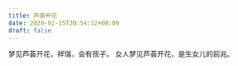 ```yaml
---
title: 芦荟开花
date: 2020-02-15T20:54:12+08:00
draft: false
---
```


梦见芦荟开花，祥瑞，会有孩子。
女人梦见芦荟开花，是生女儿的前兆。
